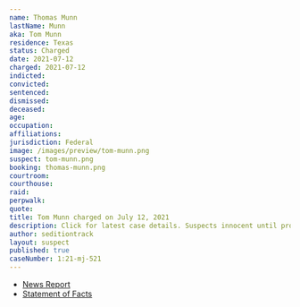 ```yaml
---
name: Thomas Munn
lastName: Munn
aka: Tom Munn
residence: Texas
status: Charged
date: 2021-07-12
charged: 2021-07-12
indicted:
convicted:
sentenced:
dismissed:
deceased:
age:
occupation:
affiliations:
jurisdiction: Federal
image: /images/preview/tom-munn.png
suspect: tom-munn.png
booking: thomas-munn.png
courtroom:
courthouse:
raid:
perpwalk:
quote:
title: Tom Munn charged on July 12, 2021
description: Click for latest case details. Suspects innocent until proven guilty.
author: seditiontrack
layout: suspect
published: true
caseNumber: 1:21-mj-521
---
```

- [News Report](https://www.cnn.com/2021/07/13/politics/munn-family-texas-us-capitol)
- [Statement of Facts](https://www.justice.gov/usao-dc/case-multi-defendant/file/1412331/download)
